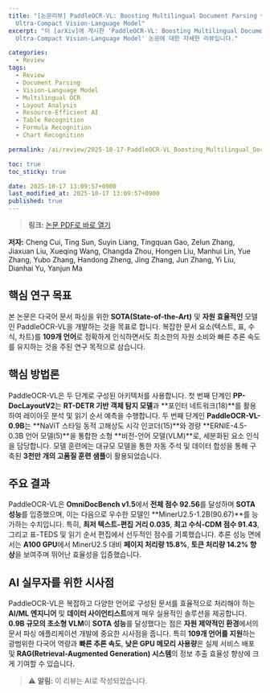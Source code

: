 ```yaml
---
title: "[논문리뷰] PaddleOCR-VL: Boosting Multilingual Document Parsing via a 0.9B
  Ultra-Compact Vision-Language Model"
excerpt: "이 [arXiv]에 게시한 'PaddleOCR-VL: Boosting Multilingual Document Parsing via a 0.9B
  Ultra-Compact Vision-Language Model' 논문에 대한 자세한 리뷰입니다."

categories:
  - Review
tags:
  - Review
  - Document Parsing
  - Vision-Language Model
  - Multilingual OCR
  - Layout Analysis
  - Resource-Efficient AI
  - Table Recognition
  - Formula Recognition
  - Chart Recognition

permalink: /ai/review/2025-10-17-PaddleOCR-VL_Boosting_Multilingual_Document_Parsing_via_a_0.9B_Ultra-Compact_Vision-Language_Model/

toc: true
toc_sticky: true

date: 2025-10-17 13:09:57+0900
last_modified_at: 2025-10-17 13:09:57+0900
published: true
---
```

> **링크:** [논문 PDF로 바로 열기](https://arxiv.org/abs/2510.14528)

**저자:** Cheng Cui, Ting Sun, Suyin Liang, Tingquan Gao, Zelun Zhang, Jiaxuan Liu, Xueqing Wang, Changda Zhou, Hongen Liu, Manhui Lin, Yue Zhang, Yubo Zhang, Handong Zheng, Jing Zhang, Jun Zhang, Yi Liu, Dianhai Yu, Yanjun Ma



## 핵심 연구 목표
본 논문은 다국어 문서 파싱을 위한 **SOTA(State-of-the-Art)** 및 **자원 효율적인** 모델인 PaddleOCR-VL을 개발하는 것을 목표로 합니다. 복잡한 문서 요소(텍스트, 표, 수식, 차트)를 **109개 언어**로 정확하게 인식하면서도 최소한의 자원 소비와 빠른 추론 속도를 유지하는 것을 주된 연구 목적으로 삼습니다.

## 핵심 방법론
PaddleOCR-VL은 두 단계로 구성된 아키텍처를 사용합니다. 첫 번째 단계인 **PP-DocLayoutV2**는 **RT-DETR 기반 객체 탐지 모델**과 **포인터 네트워크(18)**를 활용하여 레이아웃 분석 및 읽기 순서 예측을 수행합니다. 두 번째 단계인 **PaddleOCR-VL-0.9B**는 **NaViT 스타일 동적 고해상도 시각 인코더(15)**와 경량 **ERNIE-4.5-0.3B 언어 모델(5)**을 통합한 소형 **비전-언어 모델(VLM)**로, 세분화된 요소 인식을 담당합니다. 모델 훈련에는 대규모 모델을 통한 자동 주석 및 데이터 합성을 통해 구축된 **3천만 개의 고품질 훈련 샘플**이 활용되었습니다.

## 주요 결과
PaddleOCR-VL은 **OmniDocBench v1.5**에서 **전체 점수 92.56**를 달성하며 **SOTA 성능**를 입증했으며, 이는 다음으로 우수한 모델인 **MinerU2.5-1.2B(90.67)**를 능가하는 수치입니다. 특히, **최저 텍스트-편집 거리 0.035**, **최고 수식-CDM 점수 91.43**, 그리고 표-TEDS 및 읽기 순서 편집에서 선두적인 점수를 기록했습니다. 추론 성능 면에서는 **A100 GPU**에서 MinerU2.5 대비 **페이지 처리량 15.8%**, **토큰 처리량 14.2% 향상**을 보여주며 뛰어난 효율성을 입증했습니다.

## AI 실무자를 위한 시사점
PaddleOCR-VL은 복잡하고 다양한 언어로 구성된 문서를 효율적으로 처리해야 하는 **AI/ML 엔지니어** 및 **데이터 사이언티스트**에게 매우 실용적인 솔루션을 제공합니다. **0.9B 규모의 초소형 VLM**이 **SOTA 성능**를 달성했다는 점은 **자원 제약적인 환경**에서의 문서 파싱 애플리케이션 개발에 중요한 시사점을 줍니다. 특히 **109개 언어를 지원**하는 광범위한 다국어 역량과 **빠른 추론 속도**, **낮은 GPU 메모리 사용량**은 실제 서비스 배포 및 **RAG(Retrieval-Augmented Generation) 시스템**의 정보 추출 효율성 향상에 크게 기여할 수 있습니다.

> ⚠️ **알림:** 이 리뷰는 AI로 작성되었습니다.